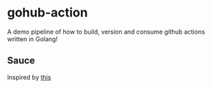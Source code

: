 # **gohub-action**

A demo pipeline of how to build, version and consume github  actions written in Golang!

## **Sauce**

Inspired by [this](https://full-stack.blend.com/how-we-write-github-actions-in-go.html)